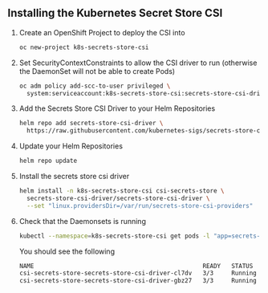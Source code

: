 ## Installing the Kubernetes Secret Store CSI

1. Create an OpenShift Project to deploy the CSI into

    ```bash
    oc new-project k8s-secrets-store-csi
    ```

1. Set SecurityContextConstraints to allow the CSI driver to run (otherwise the DaemonSet will not be able to create Pods)

    ```bash
    oc adm policy add-scc-to-user privileged \
      system:serviceaccount:k8s-secrets-store-csi:secrets-store-csi-driver
    ```

1. Add the Secrets Store CSI Driver to your Helm Repositories

    ```bash
    helm repo add secrets-store-csi-driver \
      https://raw.githubusercontent.com/kubernetes-sigs/secrets-store-csi-driver/master/charts
    ```

1. Update your Helm Repositories

    ```bash
    helm repo update
    ```

1. Install the secrets store csi driver

    ```bash
    helm install -n k8s-secrets-store-csi csi-secrets-store \
      secrets-store-csi-driver/secrets-store-csi-driver \
      --set "linux.providersDir=/var/run/secrets-store-csi-providers"
    ```

1. Check that the Daemonsets is running

    ```bash
    kubectl --namespace=k8s-secrets-store-csi get pods -l "app=secrets-store-csi-driver"
    ```

    You should see the following

    ```bash
    NAME                                               READY   STATUS    RESTARTS   AGE
    csi-secrets-store-secrets-store-csi-driver-cl7dv   3/3     Running   0          57s
    csi-secrets-store-secrets-store-csi-driver-gbz27   3/3     Running   0          57s
    ```
